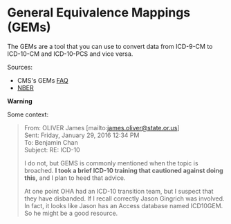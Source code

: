 # General Equivalence Mappings (GEMs)

The GEMs are a tool that you can use to convert data from ICD-9-CM to ICD-10-CM and ICD-10-PCS and vice versa.

Sources:

* CMS's GEMs [FAQ](https://www.cms.gov/medicare/coding/icd10/downloads/gems-crosswalksbasicfaq.pdf)
* [NBER](http://www.nber.org/data/icd9-icd-10-cm-and-pcs-crosswalk-general-equivalence-mapping.html)


**Warning**

Some context:

> From: OLIVER James [mailto:james.oliver@state.or.us]   
> Sent: Friday, January 29, 2016 12:34 PM  
> To: Benjamin Chan  
> Subject: RE: ICD-10  
> 
> I do not, but GEMS is commonly mentioned when the topic is broached.
> **I took a brief ICD-10 training that cautioned against doing this,** and I plan to heed that advice.
> 
> At one point OHA had an ICD-10 transition team, but I suspect that they have
> disbanded. If I recall correctly Jason Gingrich was involved. In fact, it
> looks like Jason has an Access database named ICD10GEM. So he might be a
> good resource.
